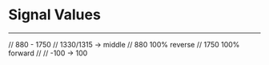 

# Signal Values
---
  // 880 - 1750
  // 1330/1315 -> middle
  // 880 100% reverse
  // 1750 100% forward
  //
  // -100 -> 100
